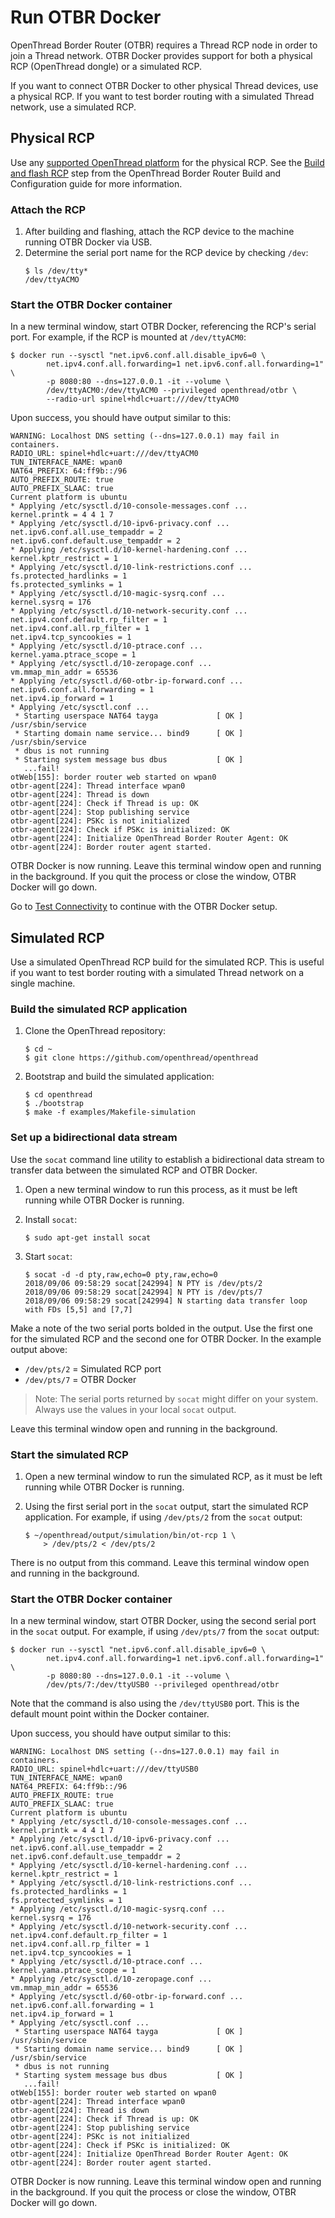 # Run OTBR Docker

OpenThread Border Router (OTBR) requires a Thread RCP node in order to join a
Thread network. OTBR Docker provides support for both a physical RCP (OpenThread
dongle) or a simulated RCP.

If you want to connect OTBR Docker to other physical Thread devices, use a
physical RCP. If you want to test border routing with a simulated Thread
network, use a simulated RCP.

## Physical RCP

Use any [supported OpenThread platform](../../../platforms) for the physical RCP. See
the [Build and flash RCP](../../../guides/border-router/build#build-and-flash-rcp) step
from the OpenThread Border Router Build and Configuration guide for more
information.

### Attach the RCP

1.  After building and flashing, attach the RCP device to the machine running
    OTBR Docker via USB.
1.  Determine the serial port name for the RCP device by checking `/dev`:
    ```
    $ ls /dev/tty*
    /dev/ttyACMO
    ```

### Start the OTBR Docker container

In a new terminal window, start OTBR Docker, referencing the RCP's serial port.
For example, if the RCP is mounted at `/dev/ttyACM0`:
```
$ docker run --sysctl "net.ipv6.conf.all.disable_ipv6=0 \
        net.ipv4.conf.all.forwarding=1 net.ipv6.conf.all.forwarding=1" \
        -p 8080:80 --dns=127.0.0.1 -it --volume \
        /dev/ttyACM0:/dev/ttyACM0 --privileged openthread/otbr \
        --radio-url spinel+hdlc+uart:///dev/ttyACM0
```

Upon success, you should have output similar to this:
```
WARNING: Localhost DNS setting (--dns=127.0.0.1) may fail in containers.
RADIO_URL: spinel+hdlc+uart:///dev/ttyACM0
TUN_INTERFACE_NAME: wpan0
NAT64_PREFIX: 64:ff9b::/96
AUTO_PREFIX_ROUTE: true
AUTO_PREFIX_SLAAC: true
Current platform is ubuntu
* Applying /etc/sysctl.d/10-console-messages.conf ...
kernel.printk = 4 4 1 7
* Applying /etc/sysctl.d/10-ipv6-privacy.conf ...
net.ipv6.conf.all.use_tempaddr = 2
net.ipv6.conf.default.use_tempaddr = 2
* Applying /etc/sysctl.d/10-kernel-hardening.conf ...
kernel.kptr_restrict = 1
* Applying /etc/sysctl.d/10-link-restrictions.conf ...
fs.protected_hardlinks = 1
fs.protected_symlinks = 1
* Applying /etc/sysctl.d/10-magic-sysrq.conf ...
kernel.sysrq = 176
* Applying /etc/sysctl.d/10-network-security.conf ...
net.ipv4.conf.default.rp_filter = 1
net.ipv4.conf.all.rp_filter = 1
net.ipv4.tcp_syncookies = 1
* Applying /etc/sysctl.d/10-ptrace.conf ...
kernel.yama.ptrace_scope = 1
* Applying /etc/sysctl.d/10-zeropage.conf ...
vm.mmap_min_addr = 65536
* Applying /etc/sysctl.d/60-otbr-ip-forward.conf ...
net.ipv6.conf.all.forwarding = 1
net.ipv4.ip_forward = 1
* Applying /etc/sysctl.conf ...
 * Starting userspace NAT64 tayga             [ OK ]
/usr/sbin/service
 * Starting domain name service... bind9      [ OK ]
/usr/sbin/service
 * dbus is not running
 * Starting system message bus dbus           [ OK ]
   ...fail!
otWeb[155]: border router web started on wpan0
otbr-agent[224]: Thread interface wpan0
otbr-agent[224]: Thread is down
otbr-agent[224]: Check if Thread is up: OK
otbr-agent[224]: Stop publishing service
otbr-agent[224]: PSKc is not initialized
otbr-agent[224]: Check if PSKc is initialized: OK
otbr-agent[224]: Initialize OpenThread Border Router Agent: OK
otbr-agent[224]: Border router agent started.
```

OTBR Docker is now running. Leave this terminal window open and running in the
background. If you quit the process or close the window, OTBR Docker will go
down.

Go to [Test Connectivity](../../../../guides/border-router/docker/test-connectivity.md) to
continue with the OTBR Docker setup.

## Simulated RCP

Use a simulated OpenThread RCP build for the simulated RCP. This is useful if
you want to test border routing with a simulated Thread network on a single
machine.

### Build the simulated RCP application

1.  Clone the OpenThread repository:
    ```
    $ cd ~
    $ git clone https://github.com/openthread/openthread
    ```

1.  Bootstrap and build the simulated application:
    ```
    $ cd openthread
    $ ./bootstrap
    $ make -f examples/Makefile-simulation
    ```

### Set up a bidirectional data stream

Use the `socat` command line utility to establish a bidirectional data stream
to transfer data between the simulated RCP and OTBR Docker.

1.  Open a new terminal window to run this process, as it must be left running
    while OTBR Docker is running.

1.  Install `socat`:
    ```
    $ sudo apt-get install socat
    ```
    
1.  Start `socat`:
    ```
    $ socat -d -d pty,raw,echo=0 pty,raw,echo=0
    2018/09/06 09:58:29 socat[242994] N PTY is /dev/pts/2
    2018/09/06 09:58:29 socat[242994] N PTY is /dev/pts/7
    2018/09/06 09:58:29 socat[242994] N starting data transfer loop with FDs [5,5] and [7,7]
    ```

Make a note of the two serial ports bolded in the output. Use the first one for
the simulated RCP and the second one for OTBR Docker. In the example output
above:

*   `/dev/pts/2` = Simulated RCP port
*   `/dev/pts/7` = OTBR Docker

> Note: The serial ports returned by `socat` might differ on your system. Always use the values 
in your local `socat` output.

Leave this terminal window open and running in the background.

### Start the simulated RCP

1.  Open a new terminal window to run the simulated RCP, as it must be left
    running while OTBR Docker is running.

1.  Using the first serial port in the `socat` output, start the simulated RCP
    application. For example, if using `/dev/pts/2` from the `socat` output:
    ```
    $ ~/openthread/output/simulation/bin/ot-rcp 1 \
        > /dev/pts/2 < /dev/pts/2
    ```

There is no output from this command. Leave this terminal window open and
running in the background.

### Start the OTBR Docker container

In a new terminal window, start OTBR Docker, using the second serial port in the
`socat` output. For example, if using `/dev/pts/7` from the `socat` output:

```
$ docker run --sysctl "net.ipv6.conf.all.disable_ipv6=0 \
        net.ipv4.conf.all.forwarding=1 net.ipv6.conf.all.forwarding=1" \
        -p 8080:80 --dns=127.0.0.1 -it --volume \
        /dev/pts/7:/dev/ttyUSB0 --privileged openthread/otbr
```

Note that the command is also using the `/dev/ttyUSB0` port. This is the default
mount point within the Docker container.

Upon success, you should have output similar to this:

```
WARNING: Localhost DNS setting (--dns=127.0.0.1) may fail in containers.
RADIO_URL: spinel+hdlc+uart:///dev/ttyUSB0
TUN_INTERFACE_NAME: wpan0
NAT64_PREFIX: 64:ff9b::/96
AUTO_PREFIX_ROUTE: true
AUTO_PREFIX_SLAAC: true
Current platform is ubuntu
* Applying /etc/sysctl.d/10-console-messages.conf ...
kernel.printk = 4 4 1 7
* Applying /etc/sysctl.d/10-ipv6-privacy.conf ...
net.ipv6.conf.all.use_tempaddr = 2
net.ipv6.conf.default.use_tempaddr = 2
* Applying /etc/sysctl.d/10-kernel-hardening.conf ...
kernel.kptr_restrict = 1
* Applying /etc/sysctl.d/10-link-restrictions.conf ...
fs.protected_hardlinks = 1
fs.protected_symlinks = 1
* Applying /etc/sysctl.d/10-magic-sysrq.conf ...
kernel.sysrq = 176
* Applying /etc/sysctl.d/10-network-security.conf ...
net.ipv4.conf.default.rp_filter = 1
net.ipv4.conf.all.rp_filter = 1
net.ipv4.tcp_syncookies = 1
* Applying /etc/sysctl.d/10-ptrace.conf ...
kernel.yama.ptrace_scope = 1
* Applying /etc/sysctl.d/10-zeropage.conf ...
vm.mmap_min_addr = 65536
* Applying /etc/sysctl.d/60-otbr-ip-forward.conf ...
net.ipv6.conf.all.forwarding = 1
net.ipv4.ip_forward = 1
* Applying /etc/sysctl.conf ...
 * Starting userspace NAT64 tayga             [ OK ]
/usr/sbin/service
 * Starting domain name service... bind9      [ OK ]
/usr/sbin/service
 * dbus is not running
 * Starting system message bus dbus           [ OK ]
   ...fail!
otWeb[155]: border router web started on wpan0
otbr-agent[224]: Thread interface wpan0
otbr-agent[224]: Thread is down
otbr-agent[224]: Check if Thread is up: OK
otbr-agent[224]: Stop publishing service
otbr-agent[224]: PSKc is not initialized
otbr-agent[224]: Check if PSKc is initialized: OK
otbr-agent[224]: Initialize OpenThread Border Router Agent: OK
otbr-agent[224]: Border router agent started.
```

OTBR Docker is now running. Leave this terminal window open and running in the
background. If you quit the process or close the window, OTBR Docker will go
down.
